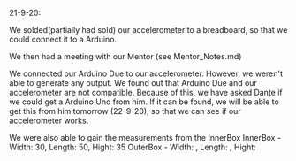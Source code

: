21-9-20:

We solded(partially had sold) our accelerometer to a breadboard, so that we could connect it to a Arduino.

We then had a meeting with our Mentor (see Mentor_Notes.md)

We connected our Arduino Due to our accelerometer. However, we weren't able to generate any output. We found out that Arduino Due and our accelerometer are not compatible. Because of this, we have asked Dante if we could get a Arduino Uno from him. If it can be found, we will be able to get this from him tomorrow (22-9-20), so that we can see if our accelerometer works.

We were also able to gain the measurements from the InnerBox 
InnerBox - Width: 30, Length: 50, Hight: 35 
OuterBox - Width: , Length: , Hight: 